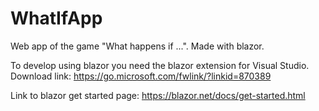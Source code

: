 # WhatIfApp
Web app of the game "What happens if ...". Made with blazor.

To develop using blazor you need the blazor extension for Visual Studio.
Download link: https://go.microsoft.com/fwlink/?linkid=870389

Link to blazor get started page: https://blazor.net/docs/get-started.html

